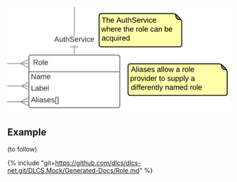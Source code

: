 ![](./role.png)

## Example

(to follow)

{% include "git+https://github.com/dlcs/dlcs-net.git/DLCS.Mock/Generated-Docs/Role.md" %}

